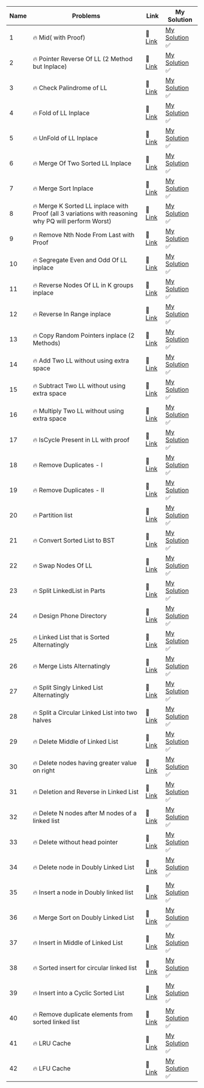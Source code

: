 |Name |                      Problems                                              |               Link                  |    My Solution    |
|-----|----------------------------------------------------------------------------|---------------------------------------------|---------------------  |              
|1      |  🔥 Mid( with Proof)                                                                                  |  📌 [Link]()  |  [My Solution]() ✅   |                                                   
|2	    |  🔥 Pointer Reverse Of LL (2 Method but Inplace)                                                      |  📌 [Link]()  |  [My Solution]() ✅   |                                                       
|3	    |  🔥 Check Palindrome of LL                                                                            |  📌 [Link]()  |  [My Solution]() ✅   |                                                       
|4	    |  🔥 Fold of LL Inplace                                                                                |  📌 [Link]()  |  [My Solution]() ✅   |                                                                       
|5	    |  🔥 UnFold of LL Inplace                                                                              |  📌 [Link]()  |  [My Solution]() ✅   |                                                       
|6	    |  🔥 Merge Of Two Sorted LL Inplace                                                                    |  📌 [Link]()  |  [My Solution]() ✅   |                                                       
|7	    |  🔥 Merge Sort Inplace                                                                                |  📌 [Link]()  |  [My Solution]() ✅   |                                                           
|8	    |  🔥 Merge K Sorted LL inplace with Proof (all 3 variations with reasoning why PQ will perform Worst)  |  📌 [Link]()  |  [My Solution]() ✅   |                                                                                                        
|9	    |  🔥 Remove Nth Node From Last with Proof                                                              |  📌 [Link]()  |  [My Solution]() ✅   |                                                   
|10    	|  🔥 Segregate Even and Odd Of LL inplace                                                              |  📌 [Link]()  |  [My Solution]() ✅   |                                                   
|11    	|  🔥 Reverse Nodes Of LL in K groups inplace                                                           |  📌 [Link]()  |  [My Solution]() ✅   |                                                                   
|12    	|  🔥 Reverse In Range inplace                                                                          |  📌 [Link]()  |  [My Solution]() ✅   |                       
|13    	|  🔥 Copy Random Pointers inplace (2 Methods)                                                          |  📌 [Link]()  |  [My Solution]() ✅   |                                                   
|14    	|  🔥 Add Two LL without using extra space                                                              |  📌 [Link]()  |  [My Solution]() ✅   |                                                   
|15    	|  🔥 Subtract Two LL without using extra space                                                         |  📌 [Link]()  |  [My Solution]() ✅   |                                                               
|16    	|  🔥 Multiply Two LL without using extra space                                                         |  📌 [Link]()  |  [My Solution]() ✅   |                                                           
|17    	|  🔥 IsCycle Present in LL with proof                                                                  |  📌 [Link]()  |  [My Solution]() ✅   |                                                               
|18    	|  🔥 Remove Duplicates - I                                                                             |  📌 [Link]()  |  [My Solution]() ✅   |                                                                   
|19    	|  🔥 Remove Duplicates - II                                                                            |  📌 [Link]()  |  [My Solution]() ✅   |                                                                   
|20    	|  🔥 Partition list                                                                                    |  📌 [Link]()  |  [My Solution]() ✅   |                                                   
|21    	|  🔥 Convert Sorted List to BST                                                                        |  📌 [Link]()  |  [My Solution]() ✅   |                                                   
|22    	|  🔥 Swap Nodes Of LL                                                                                  |  📌 [Link]()  |  [My Solution]() ✅   |                                                               
|23    	|  🔥 Split LinkedList in Parts                                                                         |  📌 [Link]()  |  [My Solution]() ✅   |                                                           
|24    	|  🔥 Design Phone Directory                                                                            |  📌 [Link]()  |  [My Solution]() ✅   |                                                   
|25    	|  🔥 Linked List that is Sorted Alternatingly                                                          |  📌 [Link]()  |  [My Solution]() ✅   |                                                               
|26    	|  🔥 Merge Lists Alternatingly                                                                         |  📌 [Link]()  |  [My Solution]() ✅   |                                                   
|27    	|  🔥 Split Singly Linked List Alternatingly                                                            |  📌 [Link]()  |  [My Solution]() ✅   |                                                           
|28    	|  🔥 Split a Circular Linked List into two halves                                                      |  📌 [Link]()  |  [My Solution]() ✅   |                                                               
|29    	|  🔥 Delete Middle of Linked List                                                                      |  📌 [Link]()  |  [My Solution]() ✅   |                                                   
|30    	|  🔥 Delete nodes having greater value on right                                                        |  📌 [Link]()  |  [My Solution]() ✅   |                                           
|31    	|  🔥 Deletion and Reverse in Linked List                                                               |  📌 [Link]()  |  [My Solution]() ✅   |                                                       
|32    	|  🔥 Delete N nodes after M nodes of a linked list                                                     |  📌 [Link]()  |  [My Solution]() ✅   |                                                                   
|33    	|  🔥 Delete without head pointer                                                                       |  📌 [Link]()  |  [My Solution]() ✅   |                                                               
|34    	|  🔥 Delete node in Doubly Linked List                                                                 |  📌 [Link]()  |  [My Solution]() ✅   |                                                                   
|35    	|  🔥 Insert a node in Doubly linked list                                                               |  📌 [Link]()  |  [My Solution]() ✅   |                                                       
|36    	|  🔥 Merge Sort on Doubly Linked List                                                                  |  📌 [Link]()  |  [My Solution]() ✅   |                                               
|37    	|  🔥 Insert in Middle of Linked List                                                                   |  📌 [Link]()  |  [My Solution]() ✅   |                                                       
|38    	|  🔥 Sorted insert for circular linked list                                                            |  📌 [Link]()  |  [My Solution]() ✅   |                                                       
|39    	|  🔥 Insert into a Cyclic Sorted List                                                                  |  📌 [Link]()  |  [My Solution]() ✅   |                                                   
|40    	|  🔥 Remove duplicate elements from sorted linked list                                                 |  📌 [Link]()  |  [My Solution]() ✅   |                                                   
|41    	|  🔥 LRU Cache                                                                                         |  📌 [Link]()  |  [My Solution]() ✅   |                               
|42    	|  🔥 LFU Cache                                                                                         |  📌 [Link]()  |  [My Solution]() ✅   |                                   